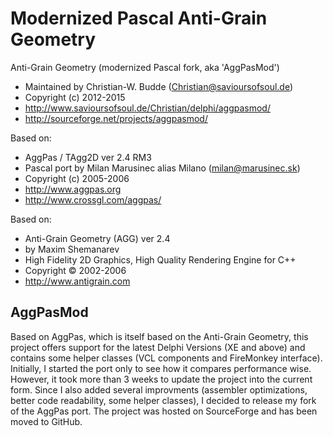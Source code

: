 Modernized Pascal Anti-Grain Geometry
=====================================

Anti-Grain Geometry (modernized Pascal fork, aka 'AggPasMod') 
-  Maintained by Christian-W. Budde (Christian@savioursofsoul.de)          
-  Copyright (c) 2012-2015  
-  http://www.savioursofsoul.de/Christian/delphi/aggpasmod/
-  http://sourceforge.net/projects/aggpasmod/
  
Based on:                                                                 
-  AggPas / TAgg2D ver 2.4 RM3
-  Pascal port by Milan Marusinec alias Milano (milan@marusinec.sk)        
-  Copyright (c) 2005-2006 
-  http://www.aggpas.org
-  http://www.crossgl.com/aggpas/

Based on:
-  Anti-Grain Geometry (AGG) ver 2.4 
-  by Maxim Shemanarev 
-  High Fidelity 2D Graphics,  High Quality Rendering Engine for C++
-  Copyright © 2002-2006 
-  http://www.antigrain.com

AggPasMod
---------
Based on AggPas, which is itself based on the Anti-Grain Geometry, this project offers support for the latest Delphi Versions (XE and above) and contains some helper classes (VCL components and FireMonkey interface).
Initially, I started the port only to see how it compares performance wise. However, it took more than 3 weeks to update the project into the current form. Since I also added several improvments (assembler optimizations,  better code readability, some helper classes), I decided to release my fork of the AggPas port.
The project was hosted on SourceForge and has been moved to GitHub. 